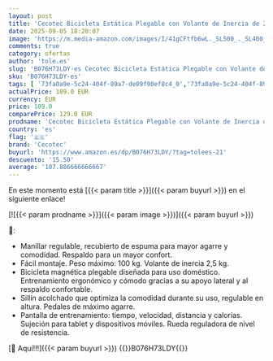 ```yaml
---
layout: post
title: 'Cecotec Bicicleta Estática Plegable con Volante de Inercia de 2 5 Kg X-Bike Pro. Sistema Silence Fit  Respaldo  Manillar y Sillín Regulable  Pulsómetro  Pantalla LCD  Ruedas  Peso máximo 100 Kg'
date: 2025-09-05 18:20:07
image: 'https://m.media-amazon.com/images/I/41gCFtfb6wL._SL500_._SL400_.jpg'
comments: true
category: ofertas
author: 'tole.es'
slug: 'B076H73LDY-es Cecotec Bicicleta Estática Plegable con Volante de Inercia...'
sku: 'B076H73LDY-es'
tags: [ '73fa0a9e-5c24-404f-89a7-de09f90ef8c4_0','73fa0a9e-5c24-404f-89a7-de09f90ef8c4_1001','73fa0a9e-5c24-404f-89a7-de09f90ef8c4_101','73fa0a9e-5c24-404f-89a7-de09f90ef8c4_1401','73fa0a9e-5c24-404f-89a7-de09f90ef8c4_3901','73fa0a9e-5c24-404f-89a7-de09f90ef8c4_601','9523d978-59fe-477f-8c56-f69a4f1f65a6_0','9523d978-59fe-477f-8c56-f69a4f1f65a6_4801','9523d978-59fe-477f-8c56-f69a4f1f65a6_6301','Arborist Merchandising Root','Bicicletas estáticas','Bicicletas estáticas y de spinning para fitness','Cardio en Prime Day 2019','Centro de asistencia para Cecotec','Deportes y aire libre','Descubre las ofertas de Cecotec','Fitness y ejercicio','Hogar y cocina','Máquinas de cardio para fitness','Ofertas de Prime Day en productos de Fitness','Regalos para una Navidad deportiva','Self Service','Semana del fitness','Special Features Stores','bicicleta','cecotec','🇪🇸', ]
actualPrice: 109.0 EUR
currency: EUR
price: 109.0
comparePrice: 129.0 EUR
prodname: 'Cecotec Bicicleta Estática Plegable con Volante de Inercia de 2 5 Kg X-Bike Pro. Sistema Silence Fit  Respaldo  Manillar y Sillín Regulable  Pulsómetro  Pantalla LCD  Ruedas  Peso máximo 100 Kg'
country: 'es'
flag: '🇪🇸'
brand: 'Cecotec'
buyurl: 'https://www.amazon.es/dp/B076H73LDY/?tag=tolees-21'
descuento: '15.50'
average: '107.886666666667'
---
```


En este momento está [{{< param title >}}]({{< param buyurl >}}) en el siguiente enlace!

[![{{< param prodname >}}]({{< param image >}})]({{< param buyurl >}})

🔎:

- Manillar regulable, recubierto de espuma para mayor agarre y comodidad. Respaldo para un mayor confort.
- Fácil montaje. Peso máximo: 100 kg. Volante de inercia 2,5 kg.
- Bicicleta magnética plegable diseñada para uso doméstico. Entrenamiento ergonómico y cómodo gracias a su apoyo lateral y al respaldo confortable.
- Sillín acolchado que optimiza la comodidad durante su uso, regulable en altura. Pedales de máximo agarre.
- Pantalla de entrenamiento: tiempo, velocidad, distancia y calorías. Sujeción para tablet y dispositivos móviles. Rueda reguladora de nivel de resistencia.

[🛒 Aquí!!!]({{< param buyurl >}})
{{<world>}}B076H73LDY{{</world>}}
